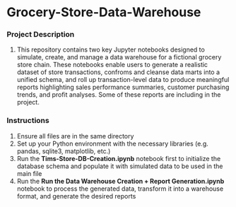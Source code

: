 # Grocery-Store-Data-Warehouse
<h3>Project Description</h3>
  <ol>
    <li>This repository contains two key Jupyter notebooks designed to simulate, create, and manage a data warehouse for a fictional grocery store chain. These notebooks enable users to generate a realistic dataset of store transactions, confroms and cleanse data marts into a unified schema, and roll up transaction-level data to produce meaningful reports highlighting sales performance summaries, customer purchasing trends, and profit analyses. Some of these reports are including in the project.</li>
  </ol>

<h3>Instructions</h3>
  <ol>
  <li>Ensure all files are in the same directory</li>
  <li>Set up your Python environment with the necessary libraries (e.g. pandas, sqlite3, matplotlib, etc.)</li>
  <li>Run the <b>Tims-Store-DB-Creation.ipynb</b> notebook first to initialize the database schema and populate it with simulated data to be used in the main file</li>
  <li>Run the <b>Run the Data Warehouse Creation + Report Generation.ipynb</b> notebook to process the generated data, transform it into a warehouse format, and generate the desired reports</li>
  </ol>
